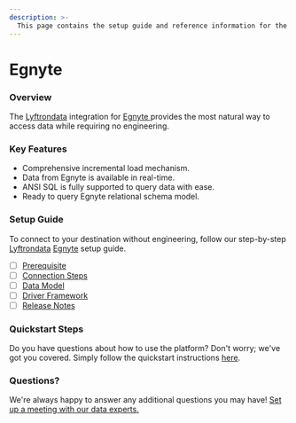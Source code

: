 ```yaml
---
description: >-
  This page contains the setup guide and reference information for the Egnyte source connector.
---
```


# Egnyte

### Overview

The [Lyftrondata](https://www.lyftrondata.com/) integration for [Egnyte](https://www.lyftrondata.com/integration/egnyte/)[ ](https://www.lyftrondata.com/integration/egnyte/)provides the most natural way to access data while requiring no engineering.

### Key Features

* Comprehensive incremental load mechanism.
* Data from Egnyte is available in real-time.&#x20;
* ANSI SQL is fully supported to query data with ease.
* Ready to query Egnyte relational schema model.

### Setup Guide

To connect to your destination without engineering, follow our step-by-step [Lyftrondata](https://www.lyftrondata.com/)  [Egnyte](https://www.lyftrondata.com/integration/egnyte/) setup guide.

* [ ] [Prerequisite](../../technology-analytics/egnyte/prerequisite.md)
* [ ] [Connection Steps](../../technology-analytics/egnyte/connection-steps.md)
* [ ] [Data Model](../../technology-analytics/egnyte/data-model/)
* [ ] [Driver Framework](../../technology-analytics/egnyte/driver-framework/)
* [ ] [Release Notes](../../technology-analytics/egnyte/release-notes.md)

### Quickstart Steps

Do you have questions about how to use the platform? Don't worry; we've got you covered. Simply follow the quickstart instructions [here](../../../quickstart-steps.md).

### Questions? <a href="#questions" id="questions"></a>

We're always happy to answer any additional questions you may have! [Set up a meeting with our data experts.](https://www.lyftrondata.com/book-a-meeting/)

